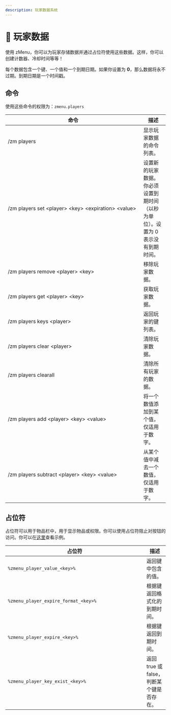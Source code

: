 ```yaml
---
description: 玩家数据系统
---
```


# 🛝 玩家数据

使用 zMenu，你可以为玩家存储数据并通过占位符使用这些数据。这样，你可以创建计数器、冷却时间等等！

每个数据包含一个键、一个值和一个到期日期。如果你设置为 **0**，那么数据将永不过期。到期日期是一个时间戳。

## 命令

使用这些命令的权限为：`zmenu.players`

<table><thead><tr><th width="410">命令</th><th>描述</th></tr></thead><tbody><tr><td>/zm players</td><td>显示玩家数据的命令列表。</td></tr><tr><td>/zm players set &#x3C;player> &#x3C;key> &#x3C;expiration> &#x3C;value></td><td>设置新的玩家数据。你必须设置到期时间（以秒为单位）。设置为 0 表示没有到期时间。</td></tr><tr><td>/zm players remove &#x3C;player> &#x3C;key></td><td>移除玩家数据。</td></tr><tr><td>/zm players get &#x3C;player> &#x3C;key></td><td>获取玩家数据。</td></tr><tr><td>/zm players keys &#x3C;player></td><td>返回玩家的键列表。</td></tr><tr><td>/zm players clear &#x3C;player></td><td>清除玩家数据。</td></tr><tr><td>/zm players clearall</td><td>清除所有玩家的数据。</td></tr><tr><td>/zm players add &#x3C;player> &#x3C;key> &#x3C;value></td><td>将一个数值添加到某个值，仅适用于数字。</td></tr><tr><td>/zm players subtract &#x3C;player> &#x3C;key> &#x3C;value></td><td>从某个值中减去一个数值，仅适用于数字。</td></tr></tbody></table>

## 占位符

占位符可以用于物品栏中，用于显示物品或权限。你可以使用占位符阻止对按钮的访问。你可以在[这里](../plugins-files.md)查看示例。

<table><thead><tr><th width="426.56591923371104">占位符</th><th>描述</th></tr></thead><tbody><tr><td><code>%zmenu_player_value_&#x3C;key>%</code></td><td>返回键中包含的值。</td></tr><tr><td><code>%zmenu_player_expire_format_&#x3C;key>%</code></td><td>根据键返回格式化的到期时间。</td></tr><tr><td><code>%zmenu_player_expire_&#x3C;key>%</code></td><td>根据键返回到期时间。</td></tr><tr><td><code>%zmenu_player_key_exist_&#x3C;key>%</code></td><td>返回 true 或 false，判断某个键是否存在。</td></tr></tbody></table>
